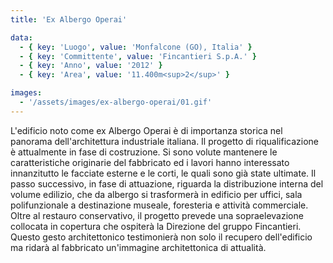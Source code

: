 ```yaml
---
title: 'Ex Albergo Operai'

data:
  - { key: 'Luogo', value: 'Monfalcone (GO), Italia' }
  - { key: 'Committente', value: 'Fincantieri S.p.A.' }
  - { key: 'Anno', value: '2012' }
  - { key: 'Area', value: '11.400m<sup>2</sup>' }

images:
  - '/assets/images/ex-albergo-operai/01.gif'
---
```


L'edificio noto come ex Albergo Operai è di importanza storica nel panorama dell'architettura
industriale italiana. Il progetto di riqualificazione è attualmente in fase di costruzione. Si sono
volute mantenere le caratteristiche originarie del fabbricato ed i lavori hanno interessato
innanzitutto le facciate esterne e le corti, le quali sono già state ultimate. Il passo successivo,
in fase di attuazione, riguarda la distribuzione interna del volume edilizio, che da albergo si
trasformerà in edificio per uffici, sala polifunzionale a destinazione museale, foresteria e
attività commerciale. Oltre al restauro conservativo, il progetto prevede una sopraelevazione
collocata in copertura che ospiterà la Direzione del gruppo Fincantieri. Questo gesto architettonico
testimonierà non solo il recupero dell'edificio ma ridarà al fabbricato un'immagine architettonica
di attualità.
